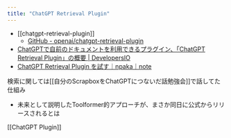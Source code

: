 ```yaml
---
title: "ChatGPT Retrieval Plugin"
---
```


- [[chatgpt-retrieval-plugin]]
    - [GitHub - openai/chatgpt-retrieval-plugin](https://github.com/openai/chatgpt-retrieval-plugin)
- [ChatGPTで自前のドキュメントを利用できるプラグイン、「ChatGPT Retrieval Plugin」の概要 | DevelopersIO](https://dev.classmethod.jp/articles/about-chatgpt-retrieval-plugin/)
- [ChatGPT Retrieval Plugin を試す｜npaka｜note](https://note.com/npaka/n/n238d33db593e)

検索に関しては[[自分のScrapboxをChatGPTにつないだ話勉強会]]で話してた仕組み
- 未来として説明したToolformer的アプローチが、まさか同日に公式からリリースされるとは

[[ChatGPT Plugin]]
